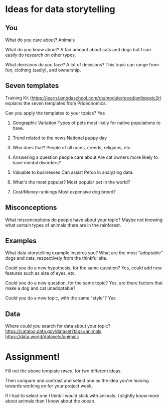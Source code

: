 # Ideas for data storytelling

## You

What do you care about?
Animals

What do you know about?
A fair amount about cats and dogs but I can easily do research on other types.

What decisions do you face?
A lot of decisions? This topic can range from fun, clothing (sadly), and ownership. 

## Seven templates

Training Kit (https://learn.lambdaschool.com/ds/module/recedjanlbpqxic2r) explains the seven templates from Priceonomics.

Can you apply the templates to your topics? 
Yes

1. Geographic Variation
Types of pets most likely for native populations to have.

2. Trend related to the news
National puppy day

3. Who does that?
People of all races, creeds, religions, etc.

4. Answering a question people care about
Are cat owners more likely to have mental disorders?

5. Valuable to businesses
Can assist Petco in analyzing data.

6. What's the most popular?
Most popular pet in the world?

7. Cost/Money rankings
Most expensive dog breed?

## Misconceptions

What misconceptions do people have about your topic?
Maybe not knowing what certain types of animals there are in the rainforest. 

## Examples

What data storytelling example inspires you?
What are the most “adoptable” dogs and cats, respectively from the thinkful site. 

Could you do a new hypothesis, for the same question?
Yes, could add new features such as size of eyes, etc.

Could you do a new question, for the same topic?
Yes, are there factors that make a dog and cat unadoptable? 

Could you do a new topic, with the same "style"?
Yes

## Data

Where could you search for data about your topic?
https://catalog.data.gov/dataset?tags=animals
https://data.world/datasets/animals

# Assignment!

Fill out the above template *twice*, for two different ideas.

Then compare and contrast and select one as the idea you're leaning towards
working on for your project week.

If I had to select one I think I would stick with animals. I slightly know more about animals than I know about the ocean. 
